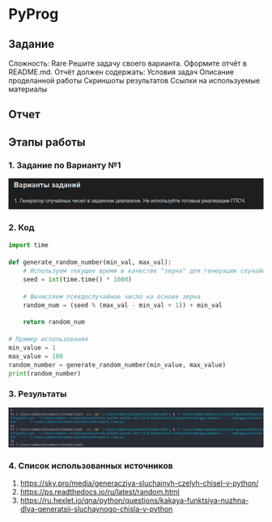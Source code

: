 # PyProg

## Задание 
Сложность:
Rare
Решите задачу своего варианта.
Оформите отчёт в README.md. Отчёт должен содержать:
Условия задач
Описание проделанной работы
Скриншоты результатов
Ссылки на используемые материалы
## Отчет

## Этапы работы
### 1. Задание по Варианту №1

![1702219162738](image/README/1702219162738.png)


### 2. Код
```python
import time

def generate_random_number(min_val, max_val):
    # Используем текущее время в качестве "зерна" для генерации случайного числа
    seed = int(time.time() * 1000)
    
    # Вычисляем псевдослучайное число на основе зерна
    random_num = (seed % (max_val - min_val + 1)) + min_val
    
    return random_num

# Пример использования
min_value = 1
max_value = 100
random_number = generate_random_number(min_value, max_value)
print(random_number)
```

### 3. Результаты
![1702219247987](image/README/1702219247987.png)
### 4. Список использованных источников 
1. https://sky.pro/media/generacziya-sluchajnyh-czelyh-chisel-v-python/
2. https://ps.readthedocs.io/ru/latest/random.html
3. https://ru.hexlet.io/qna/python/questions/kakaya-funktsiya-nuzhna-dlya-generatsii-sluchaynogo-chisla-v-python